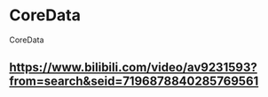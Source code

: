 # CoreData
CoreData

## https://www.bilibili.com/video/av9231593?from=search&seid=7196878840285769561

